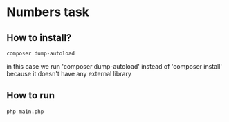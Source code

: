 # Numbers task

## How to install?
```
composer dump-autoload
```

in this case we run 'composer dump-autoload' instead of 'composer install'
because it doesn't have any external library

## How to run

```
php main.php
```
